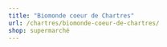 ```yaml
---
title: "Biomonde coeur de Chartres"
url: /chartres/biomonde-coeur-de-chartres/
shop: supermarché
---
```

